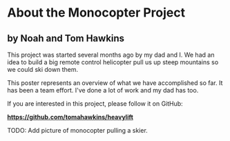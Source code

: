 # About the Monocopter Project

## by Noah and Tom Hawkins

This project was started several months ago by my dad and I.
We had an idea to build a big remote control helicopter 
pull us up steep mountains so we could ski down them.

This poster represents an overview of what we have accomplished so far.
It has been a team effort.  I've done a lot of work and my dad has too.

If you are interested in this project, please follow it on GitHub:

**https://github.com/tomahawkins/heavylift**

TODO: Add picture of monocopter pulling a skier.

